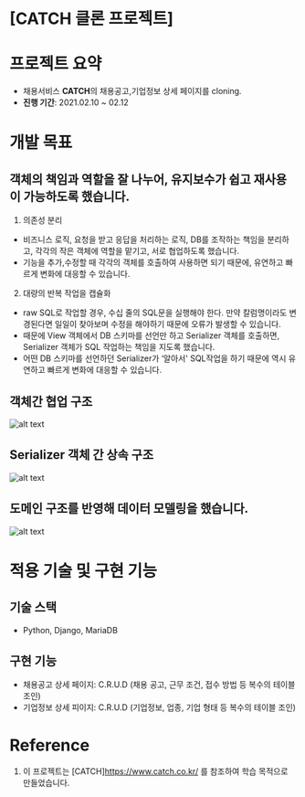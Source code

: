 # [CATCH 클론 프로젝트]

# 프로젝트 요약
- 채용서비스 **CATCH**의 채용공고,기업정보 상세 페이지를 cloning.
- **진행 기간**: 2021.02.10 ~ 02.12

# 개발 목표
## 객체의 책임과 역할을 잘 나누어, 유지보수가 쉽고 재사용이 가능하도록 했습니다.
1. 의존성 분리
- 비즈니스 로직, 요청을 받고 응답을 처리하는 로직, DB를 조작하는 책임을 분리하고, 각각의 작은 객체에 역할을 맡기고, 서로 협업하도록 했습니다.
- 기능을 추가,수정할 때 각각의 객체를 호출하여 사용하면 되기 때문에, 유연하고 빠르게 변화에 대응할 수 있습니다. 
2. 대량의 반복 작업을 캡슐화
- raw SQL로 작업할 경우, 수십 줄의 SQL문을 실행해야 한다. 만약 칼럼명이라도 변경된다면 일일이 찾아보며 수정을 해야하기 때문에 오류가 발생할 수 있습니다.
- 때문에 View 객체에서 DB 스키마를 선언만 하고 Serializer 객체를 호출하면, Serializer 객체가 SQL 작업하는 책임을 지도록 했습니다.
- 어떤 DB 스키마를 선언하던 Serializer가 ‘알아서' SQL작업을 하기 때문에 역시 유연하고 빠르게 변화에 대응할 수 있습니다.

## 객체간 협업 구조

![alt text](https://raw.githubusercontent.com/geekanne/catch_recruit/main/Readme_images/oop_relation.png)


## Serializer 객체 간 상속 구조

![alt text](https://raw.githubusercontent.com/geekanne/catch_recruit/main/Readme_images/oop_inheritance.png)


## 도메인 구조를 반영해 데이터 모델링을 했습니다.

![alt text](https://raw.githubusercontent.com/geekanne/catch_recruit/main/Readme_images/modeling.drawio.png)


# 적용 기술 및 구현 기능
## 기술 스택
- Python, Django, MariaDB
## 구현 기능
- 채용공고 상세 페이지: C.R.U.D (채용 공고, 근무 조건, 접수 방법 등 복수의 테이블 조인)
- 기업정보 상세 피이지: C.R.U.D (기업정보, 업종, 기업 형태 등 복수의 테이블 조인)

# Reference
1. 이 프로젝트는 [CATCH]https://www.catch.co.kr/ 를 참조하여 학습 목적으로 만들었습니다.
